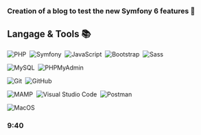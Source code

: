 ### Creation of a blog to test the new Symfony 6 features 💫

## Langage & Tools 📚

![PHP](https://img.shields.io/badge/-php-05122A?style=flat&logo=php)&nbsp;
![Symfony](https://img.shields.io/badge/-symfony-05122A?style=flat&logo=symfony)&nbsp;
![JavaScript](https://img.shields.io/badge/-Javascript-05122A?style=flat&logo=javascript)&nbsp;
![Bootstrap](https://img.shields.io/badge/-bootstrap-05122A?style=flat&logo=bootstrap&logoColor=white)&nbsp;
![Sass](https://img.shields.io/badge/-sass-05122A?style=flat&logo=sass&logoColor=white)&nbsp;

![MySQL](https://img.shields.io/badge/-MySQL-05122A?style=flat&logo=mysql&logoColor=white)&nbsp;
![PHPMyAdmin](https://img.shields.io/badge/-phpmyadmin-05122A?style=flat&logo=phpmyadmin&logoColor=white)&nbsp;

![Git](https://img.shields.io/badge/-Git-05122A?style=flat&logo=git)&nbsp;
![GitHub](https://img.shields.io/badge/-GitHub-05122A?style=flat&logo=github)&nbsp;

![MAMP](https://img.shields.io/badge/-MAMP-05122A?style=flat&logo=MAMP)&nbsp;
![Visual Studio Code](https://img.shields.io/badge/-Visual%20Studio%20Code-05122A?style=flat&logo=visual-studio-code&logoColor=007ACC)&nbsp;
![Postman](https://img.shields.io/badge/-Postman-05122A?style=flat&logo=postman)&nbsp;

![MacOS](https://img.shields.io/badge/-MacOS-05122A?style=flat&logo=apple)&nbsp;

### 9:40